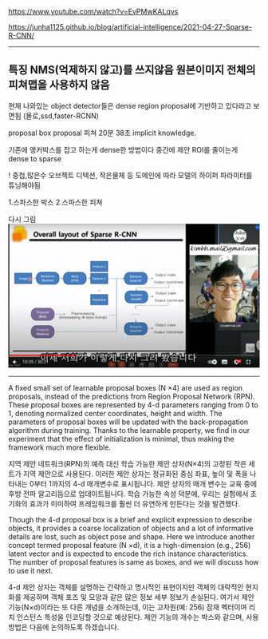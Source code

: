 https://www.youtube.com/watch?v=EvPMwKALqvs


https://junha1125.github.io/blog/artificial-intelligence/2021-04-27-Sparse-R-CNN/


-----------------------
특징
NMS(억제하지 않고)를 쓰지않음
원본이미지 전체의 피쳐맵을 사용하지 않음
------------------------------------
현재 나와있는 object detector들은 dense region proposal에 기반하고 있다라고 보면됨
(욜로,ssd,faster-RCNN)



proposal box
proposal 피쳐 20분 38초 implicit knowledge.



기존에 앵커박스를 잡고 하는게 dense한 방법이다
중간에 제안 ROI를 줄이는게  dense to sparse


! 중첩,많은수 오브젝트 디텍션, 작은물체 등 도메인에 따라 모델의 하이퍼 파라미터를 튜닝해야됨 

1.스파스한 박스
2.스파스한 피쳐

다시 그림
![](../%EC%9D%B4%EB%AF%B8%EC%A7%80/%EB%85%BC%EB%AC%B8/Sparse%20R%20-CNN/Screenshot%20from%202022-08-10%2010-50-30.png)






-------------------------
A fixed small set of learnable proposal boxes (N ×4) are used as region proposals, instead of the predictions from Region Proposal Network (RPN). These proposal boxes are represented by 4-d parameters ranging from 0 to 1, denoting normalized center coordinates, height and width. The parameters of proposal boxes will be updated with the back-propagation algorithm during training. Thanks to the learnable property, we find in our experiment that the effect of initialization is minimal, thus making the framework much more flexible.

지역 제안 네트워크(RPN)의 예측 대신 학습 가능한 제안 상자(N×4)의 고정된 작은 세트가 지역 제안으로 사용된다. 이러한 제안 상자는 정규화된 중심 좌표, 높이 및 폭을 나타내는 0부터 1까지의 4-d 매개변수로 표시됩니다. 제안 상자의 매개 변수는 교육 중에 후방 전파 알고리듬으로 업데이트됩니다. 학습 가능한 속성 덕분에, 우리는 실험에서 초기화의 효과가 미미하여 프레임워크를 훨씬 더 유연하게 만든다는 것을 발견했다.



Though the 4-d proposal box is a brief and explicit expression to describe objects, it provides a coarse localization of objects and a lot of informative details are lost, such as object pose and shape. Here we introduce another concept termed proposal feature (N ×d), it is a high-dimension (e.g., 256) latent vector and is expected to encode the rich instance characteristics. The number of proposal features is same as boxes, and we will discuss how to use it next.

4-d 제안 상자는 객체를 설명하는 간략하고 명시적인 표현이지만 객체의 대략적인 현지화를 제공하며 객체 포즈 및 모양과 같은 많은 정보 세부 정보가 손실된다. 여기서 제안 기능(N×d)이라는 또 다른 개념을 소개하는데, 이는 고차원(예: 256) 잠재 벡터이며 리치 인스턴스 특성을 인코딩할 것으로 예상된다. 제안 기능의 개수는 박스와 같으며, 사용 방법은 다음에 논의하도록 하겠습니다.













